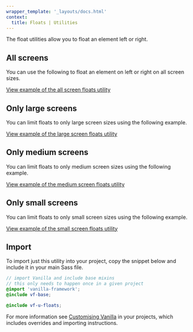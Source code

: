 ```yaml
---
wrapper_template: '_layouts/docs.html'
context:
  title: Floats | Utilities
---
```


The float utilities allow you to float an element left or right.

## All screens

You can use the following to float an element on left or right on all screen
sizes.

<div class="embedded-example"><a href="/docs/examples/utilities/floats/default/" class="js-example">
View example of the all screen floats utility
</a></div>

## Only large screens

You can limit floats to only large screen sizes using the following example.

<div class="embedded-example"><a href="/docs/examples/utilities/floats/large-screens/" class="js-example">
View example of the large screen floats utility
</a></div>

## Only medium screens

You can limit floats to only medium screen sizes using the following example.

<div class="embedded-example"><a href="/docs/examples/utilities/floats/medium-screens/" class="js-example">
View example of the medium screen floats utility
</a></div>

## Only small screens

You can limit floats to only small screen sizes using the following example.

<div class="embedded-example"><a href="/docs/examples/utilities/floats/small-screens/" class="js-example">
View example of the small screen floats utility
</a></div>

## Import

To import just this utility into your project, copy the snippet below and include it in your main Sass file.

```scss
// import Vanilla and include base mixins
// this only needs to happen once in a given project
@import 'vanilla-framework';
@include vf-base;

@include vf-u-floats;
```

For more information see [Customising Vanilla](/docs/customising-vanilla/) in your projects, which includes overrides and importing instructions.
